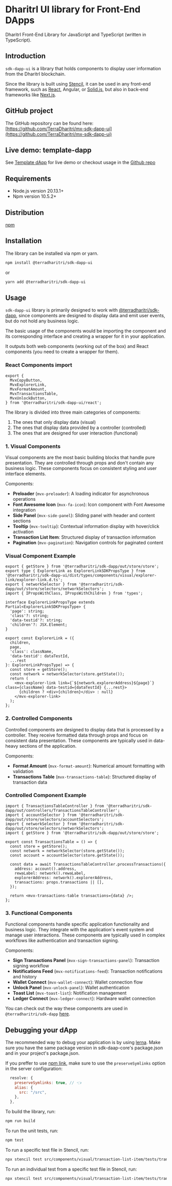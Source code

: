 # DharitrI UI library for Front-End DApps

DharitrI Front-End Library for JavaScript and TypeScript (written in TypeScript).

## Introduction

`sdk-dapp-ui` is a library that holds components to display user information from the DharitrI blockchain.

Since the library is built using [Stencil](https://stenciljs.com/), it can be used in any front-end framework, such as [React](https://github.com/TerraDharitri/mx-template-dapp), Angular, or [Solid.js](https://github.com/TerraDharitri/mx-solidjs-template-dapp), but also in back-end frameworks like [Next.js](https://github.com/TerraDharitri/mx-template-dapp-nextjs).

## GitHub project

The GitHub repository can be found here: [https://github.com/TerraDharitri/mx-sdk-dapp-ui](https://github.com/TerraDharitri/mx-sdk-dapp-ui)

## Live demo: template-dapp

See [Template dApp](https://template-dapp.dharitri.org/) for live demo or checkout usage in the [Github repo](https://github.com/TerraDharitri/mx-template-dapp)

## Requirements

- Node.js version 20.13.1+
- Npm version 10.5.2+

## Distribution

[npm](https://www.npmjs.com/package/@terradharitri/sdk-dapp-ui)

## Installation

The library can be installed via npm or yarn.

```bash
npm install @terradharitri/sdk-dapp-ui
```

or

```bash
yarn add @terradharitri/sdk-dapp-ui
```

## Usage

`sdk-dapp-ui` library is primarily designed to work with [@terradharitri/sdk-dapp](https://www.npmjs.com/package/@terradharitri/sdk-dapp), since components are designed to display data and emit user events, but do not hold any business logic.

The basic usage of the components would be importing the component and its corresponding interface and creating a wrapper for it in your application.

It outputs both web components (working out of the box) and React components (you need to create a wrapper for them).

### React Components import

```tsx
export {
  MvxCopyButton,
  MvxExplorerLink,
  MvxFormatAmount,
  MvxTransactionsTable,
  MvxUnlockButton,
} from '@terradharitri/sdk-dapp-ui/react';
```

The library is divided into three main categories of components:

1. The ones that only display data (visual)
2. The ones that display data provided by a controller (controlled)
3. The ones that are designed for user interaction (functional)

### 1. Visual Components

Visual components are the most basic building blocks that handle pure presentation. They are controlled through props and don't contain any business logic. These components focus on consistent styling and user interface elements.

Components:

- **Preloader** (`mvx-preloader`): A loading indicator for asynchronous operations
- **Font Awesome Icon** (`mvx-fa-icon`): Icon component with Font Awesome integration
- **Side Panel** (`mvx-side-panel`): Sliding panel with header and content sections
- **Tooltip** (`mvx-tooltip`): Contextual information display with hover/click activation
- **Transaction List Item**: Structured display of transaction information
- **Pagination** (`mvx-pagination`): Navigation controls for paginated content

### Visual Component Example

```tsx
export { getStore } from '@terradharitri/sdk-dapp/out/store/store';
export type { ExplorerLink as ExplorerLinkSDKPropsType } from '@terradharitri/sdk-dapp-ui/dist/types/components/visual/explorer-link/explorer-link.d.ts';
export { networkSelector } from '@terradharitri/sdk-dapp/out/store/selectors/networkSelectors';
import { IPropsWithClass, IPropsWithChildren } from 'types';

interface ExplorerLinkPropsType extends Partial<ExplorerLinkSDKPropsType> {
  'page': string;
  'class'?: string;
  'data-testid'?: string;
  'children'?: JSX.Element;
}

export const ExplorerLink = ({
  children,
  page,
  'class': className,
  'data-testid': dataTestId,
  ...rest
}: ExplorerLinkPropsType) => {
  const store = getStore();
  const network = networkSelector(store.getState());
  return (
    <mvx-explorer-link link={`${network.explorerAddress}${page}`} class={className} data-testid={dataTestId} {...rest}>
      {children ? <div>{children}</div> : null}
    </mvx-explorer-link>
  );
};
```

### 2. Controlled Components

Controlled components are designed to display data that is processed by a controller. They receive formatted data through props and focus on consistent data presentation. These components are typically used in data-heavy sections of the application.

Components:

- **Format Amount** (`mvx-format-amount`): Numerical amount formatting with validation
- **Transactions Table** (`mvx-transactions-table`): Structured display of transaction data

### Controlled Component Example

```tsx
import { TransactionsTableController } from '@terradharitri/sdk-dapp/out/controllers/TransactionsTableController';
import { accountSelector } from '@terradharitri/sdk-dapp/out/store/selectors/accountSelectors';
import { networkSelector } from '@terradharitri/sdk-dapp/out/store/selectors/networkSelectors';
import { getStore } from '@terradharitri/sdk-dapp/out/store/store';

export const TransactionsTable = () => {
  const store = getStore();
  const network = networkSelector(store.getState());
  const account = accountSelector(store.getState());

  const data = await TransactionsTableController.processTransactions({
    address: account().address,
    rewaLabel: network().rewaLabel,
    explorerAddress: network().explorerAddress,
    transactions: props.transactions || [],
  });

  return <mvx-transactions-table transactions={data} />;
};
```

### 3. Functional Components

Functional components handle specific application functionality and business logic. They integrate with the application's event system and manage user interactions. These components are typically used in complex workflows like authentication and transaction signing.

Components:

- **Sign Transactions Panel** (`mvx-sign-transactions-panel`): Transaction signing workflow
- **Notifications Feed** (`mvx-notifications-feed`): Transaction notifications and history
- **Wallet Connect** (`mvx-wallet-connect`): Wallet connection flow
- **Unlock Panel** (`mvx-unlock-panel`): Wallet authentication
- **Toast List** (`mvx-toast-list`): Notification management
- **Ledger Connect** (`mvx-ledger-connect`): Hardware wallet connection

You can check out the way these components are used in `@terradharitri/sdk-dapp` [here](https://github.com/TerraDharitri/mx-sdk-dapp/blob/main/src/managers/UnlockPanelManager/UnlockPanelManager.ts).

## Debugging your dApp

The recommended way to debug your application is by using [lerna](https://lerna.js.org/). Make sure you have the same package version in sdk-daap-core's package.json and in your project's package.json.

If you preffer to use [npm link](https://docs.npmjs.com/cli/v11/commands/npm-link), make sure to use the `preserveSymlinks` option in the server configuration:

```js
  resolve: {
    preserveSymlinks: true, // 👈
    alias: {
      src: "/src",
    },
  },
```

To build the library, run:

```bash
npm run build
```

To run the unit tests, run:

```bash
npm test
```

To run a specific test file in Stencil, run:

```bash
npx stencil test src/components/visual/transaction-list-item/tests/transaction-list-item.spec.tsx --spec
```

To run an individual test from a specific test file in Stencil, run:

```bash
npx stencil test src/components/visual/transaction-list-item/tests/transaction-list-item.spec.tsx --spec -t 'renders with asset icon'
```
